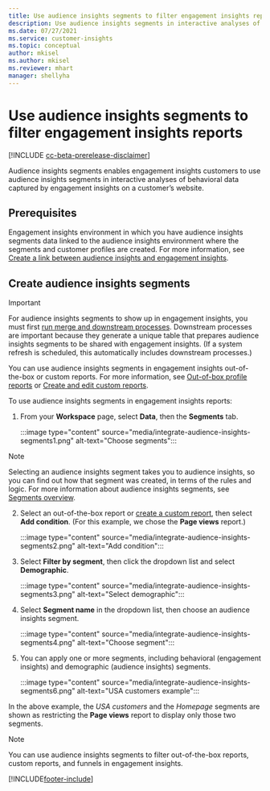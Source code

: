 ```yaml
---
title: Use audience insights segments to filter engagement insights reports
description: Use audience insights segments in interactive analyses of behavioral data captured by engagement insights on a customer’s website.
ms.date: 07/27/2021
ms.service: customer-insights
ms.topic: conceptual
author: mkisel
ms.author: mkisel
ms.reviewer: mhart
manager: shellyha
---
```


# Use audience insights segments to filter engagement insights reports

[!INCLUDE [cc-beta-prerelease-disclaimer](includes/cc-beta-prerelease-disclaimer.md)]

Audience insights segments enables engagement insights customers to use audience insights segments in interactive analyses of behavioral data captured by engagement insights on a customer’s website. 

## Prerequisites

Engagement insights environment in which you have audience insights segments data linked to the audience insights environment where the segments and customer profiles are created. For more information, see [Create a link between audience insights and engagement insights](integrate-audience-insights-engagement-insights.md). 

## Create audience insights segments 

> [!IMPORTANT]
> For audience insights segments to show up in engagement insights, you must first [run merge and downstream processes](../audience-insights/merge-entities.md). Downstream processes are important because they generate a unique table that prepares audience insights segments to be shared with engagement insights. (If a system refresh is scheduled, this automatically includes downstream processes.)

You can use audience insights segments in engagement insights out-of-the-box or custom reports. For more information, see [Out-of-box profile reports](profile-reports.md) or [Create and edit custom reports](custom-reports.md).

To use audience insights segments in engagement insights reports:

1. From your **Workspace** page, select **Data**, then the **Segments** tab.

    :::image type="content" source="media/integrate-audience-insights-segments1.png" alt-text="Choose segments":::

  >[!NOTE]
  > Selecting an audience insights segment takes you to audience insights, so you can find out how that segment was created, in terms of the rules and logic. For more information about audience insights segments, see [Segments overview](../audience-insights/segments.md).

2. Select an out-of-the-box report or [create a custom report](custom-reports.md), then select **Add condition**. (For this example, we chose the **Page views** report.)

    :::image type="content" source="media/integrate-audience-insights-segments2.png" alt-text="Add condition":::

3. Select **Filter by segment**, then click the dropdown list and select **Demographic**.

    :::image type="content" source="media/integrate-audience-insights-segments3.png" alt-text="Select demographic":::

4. Select **Segment name** in the dropdown list, then choose an audience insights segment.

    :::image type="content" source="media/integrate-audience-insights-segments4.png" alt-text="Choose segment":::

5. You can apply one or more segments, including behavioral (engagement insights) and demographic (audience insights) segments. 

    :::image type="content" source="media/integrate-audience-insights-segments6.png" alt-text="USA customers example":::

In the above example, the *USA customers* and the *Homepage* segments are shown as restricting the **Page views** report to display only those two segments. 


>[!NOTE]
> You can use audience insights segments to filter out-of-the-box reports, custom reports, and funnels in engagement insights. 


[!INCLUDE[footer-include](../includes/footer-banner.md)]